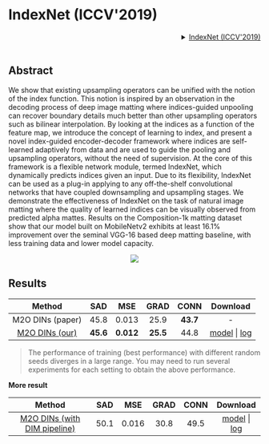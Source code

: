 # IndexNet (ICCV'2019)

<!-- [ALGORITHM] -->
<details>
<summary align="right"><a href="https://arxiv.org/abs/1908.00672">IndexNet (ICCV'2019)</a></summary>

```bibtex
@inproceedings{hao2019indexnet,
  title={Indices Matter: Learning to Index for Deep Image Matting},
  author={Lu, Hao and Dai, Yutong and Shen, Chunhua and Xu, Songcen},
  booktitle={Proc. IEEE/CVF International Conference on Computer Vision (ICCV)},
  year={2019}
}
```

</details>

<br/>


## Abstract

We show that existing upsampling operators can be unified with the notion of the index function. This notion is inspired by an observation in the decoding process of deep image matting where indices-guided unpooling can recover boundary details much better than other upsampling operators such as bilinear interpolation. By looking at the indices as a function of the feature map, we introduce the concept of learning to index, and present a novel index-guided encoder-decoder framework where indices are self-learned adaptively from data and are used to guide the pooling and upsampling operators, without the need of supervision. At the core of this framework is a flexible network module, termed IndexNet, which dynamically predicts indices given an input. Due to its flexibility, IndexNet can be used as a plug-in applying to any off-the-shelf convolutional networks that have coupled downsampling and upsampling stages.
We demonstrate the effectiveness of IndexNet on the task of natural image matting where the quality of learned indices can be visually observed from predicted alpha mattes. Results on the Composition-1k matting dataset show that our model built on MobileNetv2 exhibits at least 16.1% improvement over the seminal VGG-16 based deep matting baseline, with less training data and lower model capacity.


<p align="center">
  <img src="https://user-images.githubusercontent.com/12726765/144176083-52604501-1f46-411d-b81a-cad0eb4b529f.png" />
</p>

## Results


|                                    Method                                    |   SAD    |    MSE    |   GRAD   |   CONN   |                                                                                                                              Download                                                                                                                               |
| :--------------------------------------------------------------------------: | :------: | :-------: | :------: | :------: | :-----------------------------------------------------------------------------------------------------------------------------------------------------------------------------------------------------------------------------------------------------------------: |
|                               M2O DINs (paper)                               |   45.8   |   0.013   |   25.9   | **43.7** |                                                                                                                                  -                                                                                                                                  |
| [M2O DINs (our)](/configs/mattors/indexnet/indexnet_mobv2_1x16_78k_comp1k.py) | **45.6** | **0.012** | **25.5** |   44.8   | [model](https://download.openmmlab.com/mmediting/mattors/indexnet/indexnet_mobv2_1x16_78k_comp1k_SAD-45.6_20200618_173817-26dd258d.pth) \| [log](https://download.openmmlab.com/mmediting/mattors/indexnet/indexnet_mobv2_1x16_78k_comp1k_20200618_173817.log.json) |

> The performance of training (best performance) with different random seeds diverges in a large range. You may need to run several experiments for each setting to obtain the above performance.

**More result**

|                                              Method                                               |  SAD  |  MSE  | GRAD  | CONN  |                                                                                                                                     Download                                                                                                                                      |
| :-----------------------------------------------------------------------------------------------: | :---: | :---: | :---: | :---: | :-------------------------------------------------------------------------------------------------------------------------------------------------------------------------------------------------------------------------------------------------------------------------------: |
| [M2O DINs (with DIM pipeline)](/configs/mattors/indexnet/indexnet_dimaug_mobv2_1x16_78k_comp1k.py) | 50.1  | 0.016 | 30.8  | 49.5  | [model](https://download.openmmlab.com/mmediting/mattors/indexnet/indexnet_dimaug_mobv2_1x16_78k_comp1k_SAD-50.1_20200626_231857-af359436.pth) \| [log](https://download.openmmlab.com/mmediting/mattors/indexnet/indexnet_dimaug_mobv2_1x16_78k_comp1k_20200626_231857.log.json) |

